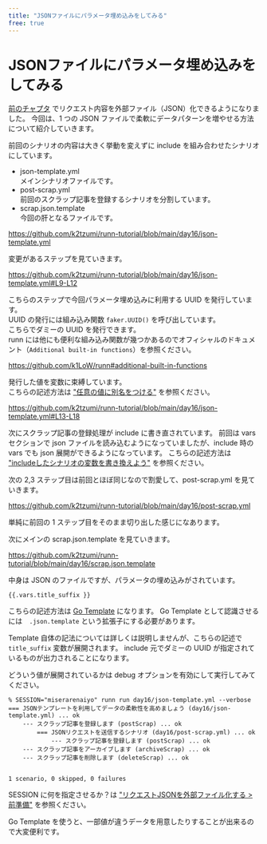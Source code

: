 ```yaml
---
title: "JSONファイルにパラメータ埋め込みをしてみる"
free: true
---
```


# JSONファイルにパラメータ埋め込みをしてみる

[前のチャプタ](https://zenn.dev/katzumi/books/runn-tutorial/viewer/json) でリクエスト内容を外部ファイル（JSON）化できるようになりました。 
今回は、1 つの JSON ファイルで柔軟にデータパターンを増やせる方法について紹介していきます。

前回のシナリオの内容は大きく挙動を変えずに include を組み合わせたシナリオにしています。

* json-template.yml  
メインシナリオファイルです。
* post-scrap.yml  
前回のスクラップ記事を登録するシナリオを分割しています。
* scrap.json.template  
今回の肝となるファイルです。

https://github.com/k2tzumi/runn-tutorial/blob/main/day16/json-template.yml

変更があるステップを見ていきます。

https://github.com/k2tzumi/runn-tutorial/blob/main/day16/json-template.yml#L9-L12

こちらのステップで今回パラメータ埋め込みに利用する UUID を発行しています。  
UUID の発行には組み込み関数 `faker.UUID()` を呼び出しています。  
こちらでダミーの UUID を発行できます。  
runn には他にも便利な組み込み関数が幾つかあるのでオフィシャルのドキュメント（`Additional built-in functions`）を参照ください。  

https://github.com/k1LoW/runn#additional-built-in-functions

発行した値を変数に束縛しています。  
こちらの記述方法は ["任意の値に別名をつける"](https://zenn.dev/katzumi/books/runn-tutorial/viewer/bind) を参照ください。

https://github.com/k2tzumi/runn-tutorial/blob/main/day16/json-template.yml#L13-L18

次にスクラップ記事の登録処理が include に書き直されています。
前回は vars セクションで json ファイルを読み込むようになっていましたが、include 時の vars でも json 展開ができるようになっています。
こちらの記述方法は ["includeしたシナリオの変数を書き換えよう"](https://zenn.dev/katzumi/books/runn-tutorial/viewer/include-vars) を参照ください。

次の 2,3 ステップ目は前回とほぼ同じなので割愛して、post-scrap.yml を見ていきます。


https://github.com/k2tzumi/runn-tutorial/blob/main/day16/post-scrap.yml

単純に前回の 1 ステップ目をそのまま切り出した感じになあります。

次にメインの scrap.json.template を見ていきます。

https://github.com/k2tzumi/runn-tutorial/blob/main/day16/scrap.json.template

中身は JSON のファイルですが、パラメータの埋め込みがされています。

`{{.vars.title_suffix }}`

こちらの記述方法は [Go Template](https://pkg.go.dev/text/template) になります。
Go Template として認識させるには　`.json.template` という拡張子にする必要があります。

Template 自体の記法については詳しくは説明しませんが、こちらの記述で `title_suffix` 変数が展開されます。
include 元でダミーの UUID が指定されているものが出力されることになります。

どういう値が展開されているかは debug オプションを有効にして実行してみてください。

```console
% SESSION="miserarenaiyo" runn run day16/json-template.yml --verbose
=== JSONテンプレートを利用してデータの柔軟性を高めましょう (day16/json-template.yml) ... ok
    --- スクラップ記事を登録します (postScrap) ... ok
        === JSONリクエストを送信するシナリオ (day16/post-scrap.yml) ... ok
            --- スクラップ記事を登録します (postScrap) ... ok
    --- スクラップ記事をアーカイブします (archiveScrap) ... ok
    --- スクラップ記事を削除します (deleteScrap) ... ok


1 scenario, 0 skipped, 0 failures
```

SESSION に何を指定させるか？は ["リクエストJSONを外部ファイル化する > 前準備"](https://zenn.dev/katzumi/books/runn-tutorial/viewer/json#前準備) を参照ください。

Go Template を使うと、一部値が違うデータを用意したりすることが出来るので大変便利です。


